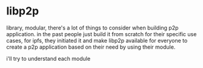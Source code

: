 # libp2p
library, modular, there's a lot of things to consider when building p2p application. in the past people just build it from scratch for their specific use cases, for ipfs, they initiated it and make libp2p available for everyone to create a p2p application based on their need by using their module.

i'll try to understand each module